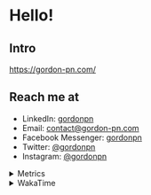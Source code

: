 # Hello!

## Intro

<https://gordon-pn.com/>

## Reach me at

- LinkedIn: [gordonpn](https://www.linkedin.com/in/gordonpn/)
- Email: [contact@gordon-pn.com](mailto:contact@gordon-pn.com)
- Facebook Messenger: [gordonpn](https://www.messenger.com/t/Gordonpn)
- Twitter: [@gordonpn](https://twitter.com/Gordonpn)
- Instagram: [@gordonpn](https://www.instagram.com/gordonpn/)

<details>
  <summary>Metrics</summary>

  <img align="center" src="https://github.com/gordonpn/gordonpn/blob/master/github-metrics.svg" alt="GitHub Metrics">

</details>

<details>
  <summary>WakaTime</summary>

  <!--START_SECTION:waka-->
📊 **This Week I Spent My Time On** 

```text
💬 Programming Languages: 
Other                    9 hrs 55 mins       ████████░░░░░░░░░░░░░░░░░   30.37 % 
Java                     8 hrs 27 mins       ██████░░░░░░░░░░░░░░░░░░░   25.89 % 
TypeScript               2 hrs 50 mins       ██░░░░░░░░░░░░░░░░░░░░░░░   08.69 % 
Logos                    2 hrs 49 mins       ██░░░░░░░░░░░░░░░░░░░░░░░   08.66 % 
INI                      2 hrs 2 mins        ██░░░░░░░░░░░░░░░░░░░░░░░   06.23 % 

🔥 Editors: 
Chrome                   16 hrs 1 min        ████████████░░░░░░░░░░░░░   49.05 % 
IntelliJ IDEA            6 hrs 52 mins       █████░░░░░░░░░░░░░░░░░░░░   21.04 % 
Slack                    2 hrs 17 mins       ██░░░░░░░░░░░░░░░░░░░░░░░   07.03 % 
iTerm2                   1 hr 24 mins        █░░░░░░░░░░░░░░░░░░░░░░░░   04.34 % 
VS Code                  1 hr 15 mins        █░░░░░░░░░░░░░░░░░░░░░░░░   03.84 % 
```


 Last Updated on 24/02/2025 10:25:12 UTC
<!--END_SECTION:waka-->
</details>
